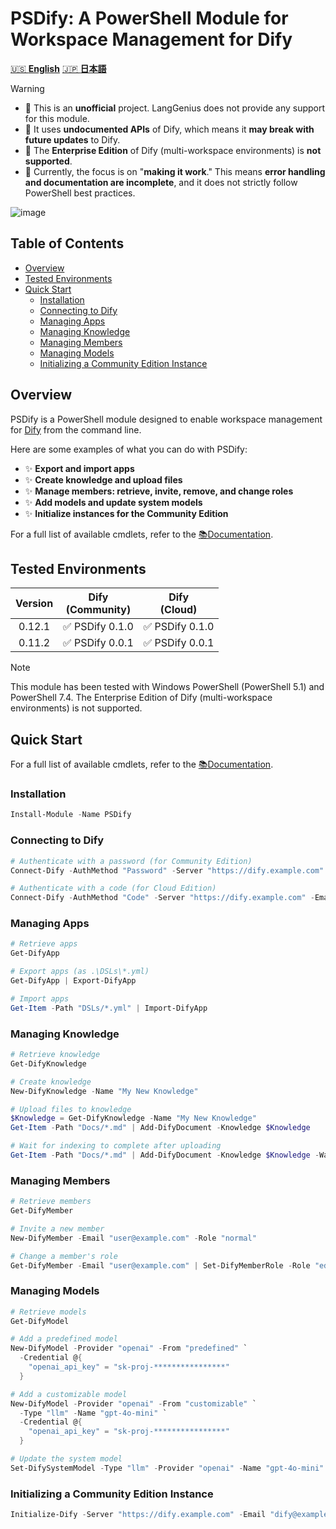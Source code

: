 <!-- omit in toc -->
# PSDify: A PowerShell Module for Workspace Management for Dify

[🇺🇸 **English**](./README.md) [🇯🇵 **日本語**](./README.ja.md)

> [!WARNING]
>
> - 🚨 This is an **unofficial** project. LangGenius does not provide any support for this module.
> - 🚨 It uses **undocumented APIs** of Dify, which means it **may break with future updates** to Dify.
> - 🚨 The **Enterprise Edition** of Dify (multi-workspace environments) is **not supported**.
> - 🚨 Currently, the focus is on "**making it work**." This means **error handling and documentation are incomplete**, and it does not strictly follow PowerShell best practices.

![image](https://github.com/user-attachments/assets/fd7a22ea-4ed6-46c3-a2dc-4027c2650f5e)

<!-- omit in toc -->
## Table of Contents

- [Overview](#overview)
- [Tested Environments](#tested-environments)
- [Quick Start](#quick-start)
  - [Installation](#installation)
  - [Connecting to Dify](#connecting-to-dify)
  - [Managing Apps](#managing-apps)
  - [Managing Knowledge](#managing-knowledge)
  - [Managing Members](#managing-members)
  - [Managing Models](#managing-models)
  - [Initializing a Community Edition Instance](#initializing-a-community-edition-instance)

## Overview

PSDify is a PowerShell module designed to enable workspace management for [Dify](https://github.com/langgenius/dify) from the command line.

Here are some examples of what you can do with PSDify:

- ✨ **Export and import apps**
- ✨ **Create knowledge and upload files**
- ✨ **Manage members: retrieve, invite, remove, and change roles**
- ✨ **Add models and update system models**
- ✨ **Initialize instances for the Community Edition**

For a full list of available cmdlets, refer to the [📚Documentation](./Docs/README.md).

## Tested Environments

| Version | Dify<br>(Community) | Dify<br>(Cloud) |
| :---: | :---: | :---: |
| 0.12.1 | ✅ PSDify 0.1.0 | ✅ PSDify 0.1.0 |
| 0.11.2 | ✅ PSDify 0.0.1 | ✅ PSDify 0.0.1 |

> [!NOTE]
> This module has been tested with Windows PowerShell (PowerShell 5.1) and PowerShell 7.4.
> The Enterprise Edition of Dify (multi-workspace environments) is not supported.

## Quick Start

For a full list of available cmdlets, refer to the [📚Documentation](./Docs/README.md).

### Installation

```powershell
Install-Module -Name PSDify
```

### Connecting to Dify

```powershell
# Authenticate with a password (for Community Edition)
Connect-Dify -AuthMethod "Password" -Server "https://dify.example.com" -Email "dify@example.com"

# Authenticate with a code (for Cloud Edition)
Connect-Dify -AuthMethod "Code" -Server "https://dify.example.com" -Email "dify@example.com"
```

### Managing Apps

```powershell
# Retrieve apps
Get-DifyApp

# Export apps (as .\DSLs\*.yml)
Get-DifyApp | Export-DifyApp

# Import apps
Get-Item -Path "DSLs/*.yml" | Import-DifyApp
```

### Managing Knowledge

```powershell
# Retrieve knowledge
Get-DifyKnowledge

# Create knowledge
New-DifyKnowledge -Name "My New Knowledge"

# Upload files to knowledge
$Knowledge = Get-DifyKnowledge -Name "My New Knowledge"
Get-Item -Path "Docs/*.md" | Add-DifyDocument -Knowledge $Knowledge

# Wait for indexing to complete after uploading
Get-Item -Path "Docs/*.md" | Add-DifyDocument -Knowledge $Knowledge -Wait
```

### Managing Members

```powershell
# Retrieve members
Get-DifyMember

# Invite a new member
New-DifyMember -Email "user@example.com" -Role "normal"

# Change a member's role
Get-DifyMember -Email "user@example.com" | Set-DifyMemberRole -Role "editor"
```

### Managing Models

```powershell
# Retrieve models
Get-DifyModel

# Add a predefined model
New-DifyModel -Provider "openai" -From "predefined" `
  -Credential @{
    "openai_api_key" = "sk-proj-****************"
  }

# Add a customizable model
New-DifyModel -Provider "openai" -From "customizable" `
  -Type "llm" -Name "gpt-4o-mini" `
  -Credential @{
    "openai_api_key" = "sk-proj-****************"
  }

# Update the system model
Set-DifySystemModel -Type "llm" -Provider "openai" -Name "gpt-4o-mini"
```

### Initializing a Community Edition Instance

```powershell
Initialize-Dify -Server "https://dify.example.com" -Email "dify@example.com" -Name "Dify"
```
